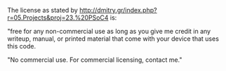 The license as stated by http://dmitry.gr/index.php?r=05.Projects&proj=23.%20PSoC4 is:

"free for any non-commercial use as long as you give me credit in any writeup, manual,
or printed material that come with your device that uses this code.

"No commercial use. For commercial licensing, contact me."
